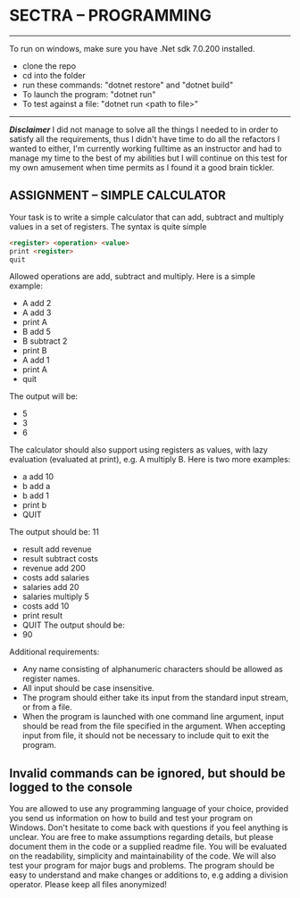 # SECTRA – PROGRAMMING

-------------------------------------------------------------------
To run on windows, make sure you have .Net sdk 7.0.200 installed.
- clone the repo
- cd into the folder
- run these commands: "dotnet restore" and "dotnet build"
- To launch the program: "dotnet run"
- To test against a file: "dotnet run \<path to file\>"
-------------------------------------------------------------------

***Disclaimer***
I did not manage to solve all the things I needed to in order to satisfy all the requirements, thus I didn't have time to do all the refactors I wanted to either, I'm currently working fulltime as an instructor and had to manage my time to the best of my abilities but I will continue on this test for my own amusement when time permits as I found it a good brain tickler.


## ASSIGNMENT – SIMPLE CALCULATOR

Your task is to write a simple calculator that can add, subtract and multiply values in a set of registers.
The syntax is quite simple

```html
<register> <operation> <value>
print <register>
quit
```

Allowed operations are add, subtract and multiply. Here is a simple example:

- A add 2
- A add 3
- print A
- B add 5
- B subtract 2
- print B
- A add 1
- print A
- quit

The output will be:

- 5
- 3
- 6
  
The calculator should also support using registers as values, with lazy evaluation (evaluated at print), e.g. A multiply B. Here is two more examples:

- a add 10
- b add a
- b add 1
- print b
- QUIT
  
The output should be: 11

- result add revenue
- result subtract costs
- revenue add 200
- costs add salaries
- salaries add 20
- salaries multiply 5
- costs add 10
- print result
- QUIT
The output should be:
- 90

Additional requirements:

- Any name consisting of alphanumeric characters should be allowed as register names.
- All input should be case insensitive.
- The program should either take its input from the standard input stream, or from a file.
- When the program is launched with one command line argument, input should be read from the file specified in
  the argument. When accepting input from file, it should not be necessary to include quit to exit the
program.

## Invalid commands can be ignored, but should be logged to the console

You are allowed to use any programming language of your choice, provided you send us information on
how to build and test your program on Windows. Don't hesitate to come back with questions if you feel
anything is unclear. You are free to make assumptions regarding details, but please document them in
the code or a supplied readme file.
You will be evaluated on the readability, simplicity and maintainability of the code. We will also test your
program for major bugs and problems. The program should be easy to understand and make changes or
additions to, e.g adding a division operator.
Please keep all files anonymized!
